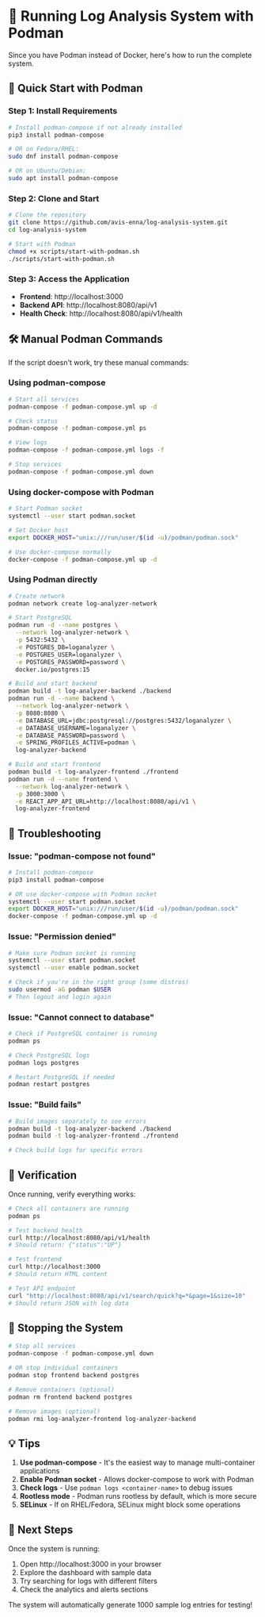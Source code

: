 # 🐳 Running Log Analysis System with Podman

Since you have Podman instead of Docker, here's how to run the complete system.

## 🚀 Quick Start with Podman

### **Step 1: Install Requirements**

```bash
# Install podman-compose if not already installed
pip3 install podman-compose

# OR on Fedora/RHEL:
sudo dnf install podman-compose

# OR on Ubuntu/Debian:
sudo apt install podman-compose
```

### **Step 2: Clone and Start**

```bash
# Clone the repository
git clone https://github.com/avis-enna/log-analysis-system.git
cd log-analysis-system

# Start with Podman
chmod +x scripts/start-with-podman.sh
./scripts/start-with-podman.sh
```

### **Step 3: Access the Application**

- **Frontend**: http://localhost:3000
- **Backend API**: http://localhost:8080/api/v1
- **Health Check**: http://localhost:8080/api/v1/health

## 🛠️ Manual Podman Commands

If the script doesn't work, try these manual commands:

### **Using podman-compose**
```bash
# Start all services
podman-compose -f podman-compose.yml up -d

# Check status
podman-compose -f podman-compose.yml ps

# View logs
podman-compose -f podman-compose.yml logs -f

# Stop services
podman-compose -f podman-compose.yml down
```

### **Using docker-compose with Podman**
```bash
# Start Podman socket
systemctl --user start podman.socket

# Set Docker host
export DOCKER_HOST="unix:///run/user/$(id -u)/podman/podman.sock"

# Use docker-compose normally
docker-compose -f podman-compose.yml up -d
```

### **Using Podman directly**
```bash
# Create network
podman network create log-analyzer-network

# Start PostgreSQL
podman run -d --name postgres \
  --network log-analyzer-network \
  -p 5432:5432 \
  -e POSTGRES_DB=loganalyzer \
  -e POSTGRES_USER=loganalyzer \
  -e POSTGRES_PASSWORD=password \
  docker.io/postgres:15

# Build and start backend
podman build -t log-analyzer-backend ./backend
podman run -d --name backend \
  --network log-analyzer-network \
  -p 8080:8080 \
  -e DATABASE_URL=jdbc:postgresql://postgres:5432/loganalyzer \
  -e DATABASE_USERNAME=loganalyzer \
  -e DATABASE_PASSWORD=password \
  -e SPRING_PROFILES_ACTIVE=podman \
  log-analyzer-backend

# Build and start frontend
podman build -t log-analyzer-frontend ./frontend
podman run -d --name frontend \
  --network log-analyzer-network \
  -p 3000:3000 \
  -e REACT_APP_API_URL=http://localhost:8080/api/v1 \
  log-analyzer-frontend
```

## 🔧 Troubleshooting

### **Issue: "podman-compose not found"**
```bash
# Install podman-compose
pip3 install podman-compose

# OR use docker-compose with Podman socket
systemctl --user start podman.socket
export DOCKER_HOST="unix:///run/user/$(id -u)/podman/podman.sock"
docker-compose -f podman-compose.yml up -d
```

### **Issue: "Permission denied"**
```bash
# Make sure Podman socket is running
systemctl --user start podman.socket
systemctl --user enable podman.socket

# Check if you're in the right group (some distros)
sudo usermod -aG podman $USER
# Then logout and login again
```

### **Issue: "Cannot connect to database"**
```bash
# Check if PostgreSQL container is running
podman ps

# Check PostgreSQL logs
podman logs postgres

# Restart PostgreSQL if needed
podman restart postgres
```

### **Issue: "Build fails"**
```bash
# Build images separately to see errors
podman build -t log-analyzer-backend ./backend
podman build -t log-analyzer-frontend ./frontend

# Check build logs for specific errors
```

## 🎯 Verification

Once running, verify everything works:

```bash
# Check all containers are running
podman ps

# Test backend health
curl http://localhost:8080/api/v1/health
# Should return: {"status":"UP"}

# Test frontend
curl http://localhost:3000
# Should return HTML content

# Test API endpoint
curl "http://localhost:8080/api/v1/search/quick?q=*&page=1&size=10"
# Should return JSON with log data
```

## 🛑 Stopping the System

```bash
# Stop all services
podman-compose -f podman-compose.yml down

# OR stop individual containers
podman stop frontend backend postgres

# Remove containers (optional)
podman rm frontend backend postgres

# Remove images (optional)
podman rmi log-analyzer-frontend log-analyzer-backend
```

## 💡 Tips

1. **Use podman-compose** - It's the easiest way to manage multi-container applications
2. **Enable Podman socket** - Allows docker-compose to work with Podman
3. **Check logs** - Use `podman logs <container-name>` to debug issues
4. **Rootless mode** - Podman runs rootless by default, which is more secure
5. **SELinux** - If on RHEL/Fedora, SELinux might block some operations

## 🚀 Next Steps

Once the system is running:
1. Open http://localhost:3000 in your browser
2. Explore the dashboard with sample data
3. Try searching for logs with different filters
4. Check the analytics and alerts sections

The system will automatically generate 1000 sample log entries for testing!
